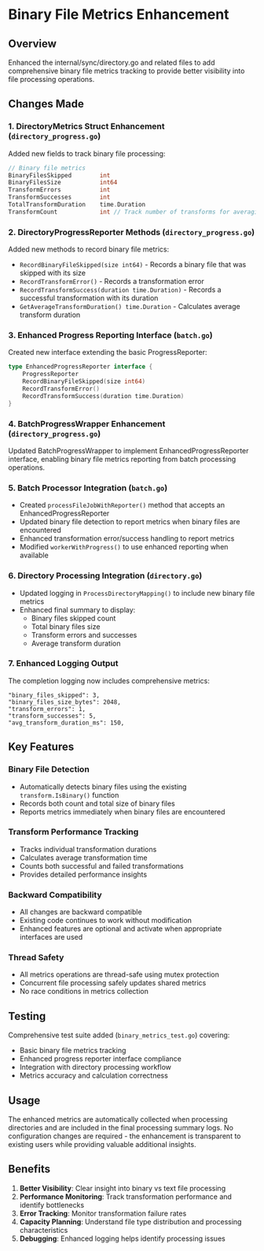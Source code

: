 # Binary File Metrics Enhancement

## Overview
Enhanced the internal/sync/directory.go and related files to add comprehensive binary file metrics tracking to provide better visibility into file processing operations.

## Changes Made

### 1. DirectoryMetrics Struct Enhancement (`directory_progress.go`)
Added new fields to track binary file processing:
```go
// Binary file metrics
BinaryFilesSkipped        int
BinaryFilesSize           int64
TransformErrors           int
TransformSuccesses        int
TotalTransformDuration    time.Duration
TransformCount            int // Track number of transforms for averaging
```

### 2. DirectoryProgressReporter Methods (`directory_progress.go`)
Added new methods to record binary file metrics:
- `RecordBinaryFileSkipped(size int64)` - Records a binary file that was skipped with its size
- `RecordTransformError()` - Records a transformation error
- `RecordTransformSuccess(duration time.Duration)` - Records a successful transformation with its duration
- `GetAverageTransformDuration() time.Duration` - Calculates average transform duration

### 3. Enhanced Progress Reporting Interface (`batch.go`)
Created new interface extending the basic ProgressReporter:
```go
type EnhancedProgressReporter interface {
    ProgressReporter
    RecordBinaryFileSkipped(size int64)
    RecordTransformError()
    RecordTransformSuccess(duration time.Duration)
}
```

### 4. BatchProgressWrapper Enhancement (`directory_progress.go`)
Updated BatchProgressWrapper to implement EnhancedProgressReporter interface, enabling binary file metrics reporting from batch processing operations.

### 5. Batch Processor Integration (`batch.go`)
- Created `processFileJobWithReporter()` method that accepts an EnhancedProgressReporter
- Updated binary file detection to report metrics when binary files are encountered
- Enhanced transformation error/success handling to report metrics
- Modified `workerWithProgress()` to use enhanced reporting when available

### 6. Directory Processing Integration (`directory.go`)
- Updated logging in `ProcessDirectoryMapping()` to include new binary file metrics
- Enhanced final summary to display:
  - Binary files skipped count
  - Total binary files size
  - Transform errors and successes
  - Average transform duration

### 7. Enhanced Logging Output
The completion logging now includes comprehensive metrics:
```
"binary_files_skipped": 3,
"binary_files_size_bytes": 2048,
"transform_errors": 1,
"transform_successes": 5,
"avg_transform_duration_ms": 150,
```

## Key Features

### Binary File Detection
- Automatically detects binary files using the existing `transform.IsBinary()` function
- Records both count and total size of binary files
- Reports metrics immediately when binary files are encountered

### Transform Performance Tracking
- Tracks individual transformation durations
- Calculates average transformation time
- Counts both successful and failed transformations
- Provides detailed performance insights

### Backward Compatibility
- All changes are backward compatible
- Existing code continues to work without modification
- Enhanced features are optional and activate when appropriate interfaces are used

### Thread Safety
- All metrics operations are thread-safe using mutex protection
- Concurrent file processing safely updates shared metrics
- No race conditions in metrics collection

## Testing
Comprehensive test suite added (`binary_metrics_test.go`) covering:
- Basic binary file metrics tracking
- Enhanced progress reporter interface compliance
- Integration with directory processing workflow
- Metrics accuracy and calculation correctness

## Usage
The enhanced metrics are automatically collected when processing directories and are included in the final processing summary logs. No configuration changes are required - the enhancement is transparent to existing users while providing valuable additional insights.

## Benefits
1. **Better Visibility**: Clear insight into binary vs text file processing
2. **Performance Monitoring**: Track transformation performance and identify bottlenecks
3. **Error Tracking**: Monitor transformation failure rates
4. **Capacity Planning**: Understand file type distribution and processing characteristics
5. **Debugging**: Enhanced logging helps identify processing issues